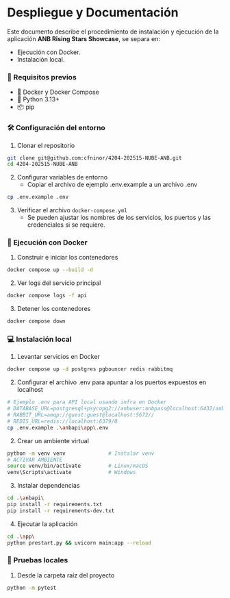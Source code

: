 # Despliegue y Documentación

Este documento describe el procedimiento de instalación y ejecución de la aplicación **ANB Rising Stars Showcase**, se separa en:

* Ejecución con Docker.
* Instalación local. 

###  📌 Requisitos previos

* 🐳 Docker y Docker Compose
* 🐍 Python 3.13+
* 📦 pip

###  🛠️ Configuración del entorno
1. Clonar el repositorio 
```bash 
git clone git@github.com:cfninor/4204-202515-NUBE-ANB.git
cd 4204-202515-NUBE-ANB
```

2. Configurar variables de entorno
    * Copiar el archivo de ejemplo .env.example a un archivo .env
```bash
cp .env.example .env
```

3. Verificar el archivo `docker-compose.yml`
    * Se pueden ajustar los nombres de los servicios, los puertos y las credenciales si se requiere.

### 🐳 Ejecución con Docker

1. Construir e iniciar los contenedores
```bash
docker compose up --build -d
```

2. Ver logs del servicio principal
```bash
docker compose logs -f api
```

3. Detener los contenedores
```bash
docker compose down
```

### 💻 Instalación local

1. Levantar servicios en Docker
```bash
docker compose up -d postgres pgbouncer redis rabbitmq
```

2. Configurar el archivo .env para apuntar a los puertos expuestos en localhost
```bash
# Ejemplo .env para API local usando infra en Docker
# DATABASE_URL=postgresql+psycopg2://anbuser:anbpass@localhost:6432/anbdb
# RABBIT_URL=amqp://guest:guest@localhost:5672//
# REDIS_URL=redis://localhost:6379/0
cp .env.example .\anbapi\app\.env
```

2. Crear un ambiente virtual 
```bash
python -m venv venv              # Instalar venv
# ACTIVAR AMBIENTE
source venv/bin/activate         # Linux/macOS
venv\Scripts\activate            # Windows
```

3. Instalar dependencias
```bash
cd .\anbapi\
pip install -r requirements.txt
pip install -r requirements-dev.txt
```

4. Ejecutar la aplicación
```bash
cd .\app\
python prestart.py && uvicorn main:app --reload
```

### 🧪 Pruebas locales

1. Desde la carpeta raíz del proyecto
```bash
python -m pytest
```
